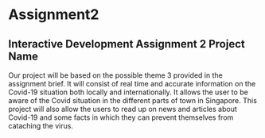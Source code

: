 # Assignment2
Interactive Development Assignment 2 
Project Name
------------ 
Our project will be based on the possible theme 3 provided in the assignment brief. It will consist of real time and accurate information on the Covid-19 situation both locally and internationally. It allows the user to be aware of the Covid situation in the different parts of town in Singapore. This project will also allow the users to read up on news and articles about Covid-19 and some facts in which they can prevent themselves from cataching the virus.
